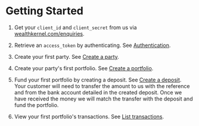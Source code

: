 # Getting Started

1. Get your `client_id` and `client_secret` from us via [wealthkernel.com/enquiries](https://www.wealthkernel.com/enquiries).

2. Retrieve an `access_token` by authenticating. See [Authentication](#authentication).

3. Create your first party. See [Create a party](#create-a-party).

4. Create your party's first portfolio. See [Create a portfolio](#create-a-portfolio).

5. Fund your first portfolio by creating a deposit. See [Create a deposit](#create-a-deposit). Your customer will need to transfer the amount to us with the reference and from the bank account detailed in the created deposit. Once we have received the money we will match the transfer with the deposit and fund the portfolio.

6. View your first portfolio's transactions. See [List transactions](#list-transactions).
